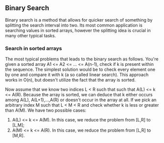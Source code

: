 ## Binary Search
Binary search is a method that allows for quicker search of something by splitting the search interval into two. Its most common application is searching values in sorted arrays, however the splitting idea is crucial in many other typical tasks.

### Search in sorted arrays
The most typical problems that leads to the binary search as follows. You're given a sorted array A1 <= A2 <= ... <= A(n-1), check if k is present within the sequence. The simplest solution would be to check every element one by one and compare it with k (a so called linear search). This approach works in O(n), but doesn't utilize the fact that the array is sorted.<br>

Now assume that we know two indices L < R such that such that A(L) <= k <= A(R). Because the array is sorted, we can deduce that k either occurs among A(L), A(L+1),...,A(R) or doesn't occur in the array at all. If we pick an arbitrary index M such that L < M < R and check whether k is less or greater than A(M). We have two possible cases:
1. A(L) <= k <= A(M). In this case, we reduce the problem from [L,R] to [L,M];
2. A(M) <= k <= A(R). In this case, we reduce the problem from [L,R] to [M,R].